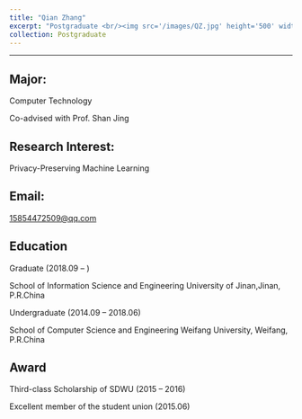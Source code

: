 ```yaml
---
title: "Qian Zhang"
excerpt: "Postgraduate <br/><img src='/images/QZ.jpg' height='500' width='300'>"
collection: Postgraduate
---
```


---

Major:   
---
Computer Technology 

Co-advised with Prof. Shan Jing


Research Interest: 
--
Privacy-Preserving Machine Learning

Email:            
---
15854472509@qq.com


Education
----
Graduate (2018.09 –  ) 

School of Information Science and Engineering 
University of Jinan,Jinan, P.R.China 

Undergraduate (2014.09 – 2018.06)   

School of Computer Science and Engineering 
Weifang University, Weifang, P.R.China


Award
---
Third-class Scholarship of SDWU (2015 – 2016) 

Excellent member of the student union (2015.06) 
